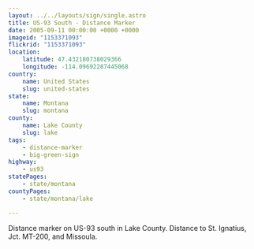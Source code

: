 ```yaml
---
layout: ../../layouts/sign/single.astro
title: US-93 South - Distance Marker
date: 2005-09-11 00:00:00 +0000 +0000
imageid: "1153371093"
flickrid: "1153371093"
location:
    latitude: 47.432180738029366
    longitude: -114.09692287445068
country:
    name: United States
    slug: united-states
state:
    name: Montana
    slug: montana
county:
    name: Lake County
    slug: lake
tags:
    - distance-marker
    - big-green-sign
highway:
    - us93
statePages:
    - state/montana
countyPages:
    - state/montana/lake

---
```

Distance marker on US-93 south in Lake County.  Distance to St. Ignatius, Jct. MT-200, and Missoula.